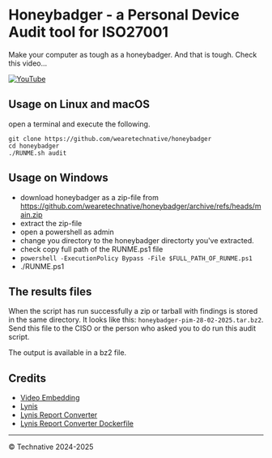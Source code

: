 # Honeybadger - a Personal Device Audit tool for ISO27001

Make your computer as tough as a honeybadger. And that is tough. Check this video...

[![YouTube](http://i.ytimg.com/vi/4r7wHMg5Yjg/hqdefault.jpg)](https://www.youtube.com/watch?v=4r7wHMg5Yjg)

## Usage on Linux and macOS

open a terminal and execute the following.

```
git clone https://github.com/wearetechnative/honeybadger
cd honeybadger
./RUNME.sh audit
```

## Usage on Windows

- download honeybadger as a zip-file from https://github.com/wearetechnative/honeybadger/archive/refs/heads/main.zip
- extract the zip-file 
- open a powershell as admin
- change you directory to the honeybadger directorty you've extracted.
- check copy full path of the RUNME.ps1 file
- `powershell -ExecutionPolicy Bypass -File $FULL_PATH_OF_RUNME.ps1`
- ./RUNME.ps1

## The results files

When the script has run successfully a zip or tarball with findings is stored in the
same directory. It looks like this: `honeybadger-pim-28-02-2025.tar.bz2`. Send
this file to the CISO or the person who asked you to do run this audit script.

The output is available in a bz2 file.

## Credits

- [Video Embedding](https://githubvideo.com/)
- [Lynis](https://cisofy.com/lynis/)
- [Lynis Report Converter](https://github.com/d4t4king/lynis-report-converter)
- [Lynis Report Converter Dockerfile](https://github.com/oceanlazy/docker-lynis-report-converter)

---

© Technative 2024-2025
